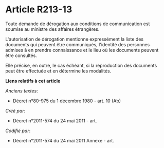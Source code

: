 # Article R213-13

Toute demande de dérogation aux conditions de communication est soumise au ministre des affaires étrangères.

L'autorisation de dérogation mentionne expressément la liste des documents qui peuvent être communiqués, l'identité des
personnes admises à en prendre connaissance et le lieu où les documents peuvent être consultés.

Elle précise, en outre, le cas échéant, si la reproduction des documents peut être effectuée et en détermine les modalités.

**Liens relatifs à cet article**

_Anciens textes_:

  - Décret n°80-975 du 1 décembre 1980 - art. 10 (Ab)

_Créé par_:

  - Décret n°2011-574 du 24 mai 2011  - art.

_Codifié par_:

  - Décret n°2011-574 du 24 mai 2011 Annexe - art.

